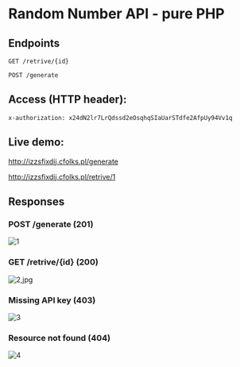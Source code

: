 # Random Number API - pure PHP

## Endpoints
`GET /retrive/{id}`

`POST /generate`
## Access (HTTP header):
`x-authorization: x24dN2lr7LrQdssd2eOsqhqSIaUarSTdfe2AfpUy94Vv1q`

## Live demo:
http://izzsfixdij.cfolks.pl/generate

http://izzsfixdij.cfolks.pl/retrive/1

## Responses
### POST /generate (201)

![1](https://user-images.githubusercontent.com/33465063/142688945-6ff50ea5-322a-4894-851c-b63026f17534.jpg)

### GET /retrive/{id} (200)
![2,jpg](https://user-images.githubusercontent.com/33465063/142688951-33054850-a19a-450b-94be-97b04c61c024.jpg)

### Missing API key (403)
![3](https://user-images.githubusercontent.com/33465063/142688963-52aed43f-5590-43e8-be61-726be0db303d.jpg)

### Resource not found (404)
![4](https://user-images.githubusercontent.com/33465063/142688966-bb1e1c57-b6c0-45fc-b99e-825e8faac64e.jpg)
